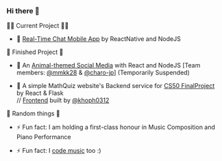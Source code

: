 ### Hi there 👋

✍🏻 Current Project ✍🏻

- 🔭 [Real-Time Chat Mobile App](https://github.com/leonkwan46/MSc_FinalProject_ChatApp) by ReactNative and NodeJS

📝 Finished Project 📝

- 🌱 An [Animal-themed Social Media](https://github.com/leonkwan46/animal_social_media) with React and NodeJS [Team members: [@mmkk28](https://github.com/mmkk28) & [@charo-jp](https://github.com/charo-jp)] (Temporarily Suspended)

- 🌱 A simple MathQuiz website's Backend service for [CS50 FinalProject](https://github.com/leonkwan46/MathQuiz-CS50_FinalProject) by React & Flask  
// [Frontend](https://github.com/khoph0312/react-final-project) built by [@khoph0312](https://github.com/khoph0312)

🥴 Random things 🥴

- ⚡ Fun fact: I am holding a first-class honour in Music Composition and Piano Performance

- ⚡ Fun fact: I [code music](https://github.com/leonkwan46/CodingMusic) too :)

<!--
**leonkwan46/leonkwan46** is a ✨ _special_ ✨ repository because its `README.md` (this file) appears on your GitHub profile.

Here are some ideas to get you started:

- 🔭 I’m currently working on ...
- 🌱 I’m currently learning ...
- 👯 I’m looking to collaborate on ...
- 🤔 I’m looking for help with ...
- 💬 Ask me about ...
- 📫 How to reach me: ...
- 😄 Pronouns: ...
- ⚡ Fun fact: ...
-->
